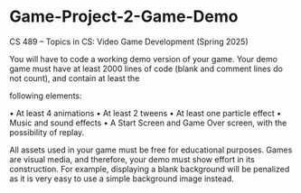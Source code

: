 # Game-Project-2-Game-Demo
CS 489 – Topics in CS: Video Game Development (Spring 2025)

You will have to code a working demo version of your game. Your demo game must have
at least 2000 lines of code (blank and comment lines do not count), and contain at least the

following elements:

• At least 4 animations
• At least 2 tweens
• At least one particle effect
• Music and sound effects
• A Start Screen and Game Over screen, with the possibility of replay.

All assets used in your game must be free for educational purposes. Games are
visual media, and therefore, your demo must show effort in its construction. For example,
displaying a blank background will be penalized as it is very easy to use a simple background
image instead.

